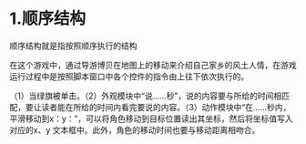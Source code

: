 # 1.顺序结构

顺序结构就是指按照顺序执行的结构





在这个游戏中，通过导游博贝在地图上的移动来介绍自己家乡的风土人情，在游戏运行过程中是按照脚本窗口中各个控件的指令由上往下依次执行的。

（1）当绿旗被单击。（2）外观模块中“说……秒”，说的内容要与所给的时间相匹配，要让读者能在所给的时间内看完要说的内容。（3）动作模块中“在……秒内，平滑移动到x：y：”，可以将角色移动到目标位置读出其坐标，然后将坐标值写入对应的x、y 文本框中。此外，角色的移动时间也要与移动距离相吻合。


